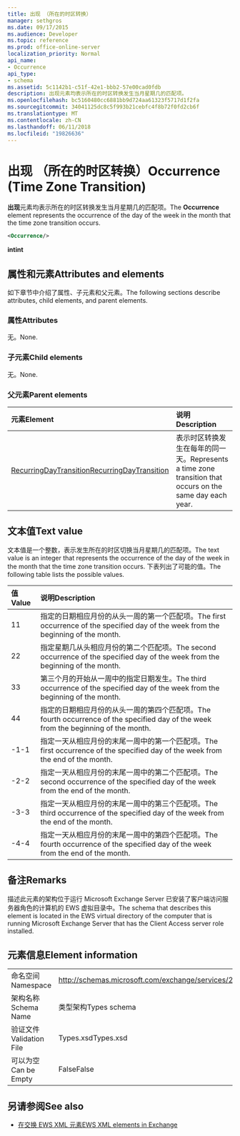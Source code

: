 ```yaml
---
title: 出现 （所在的时区转换）
manager: sethgros
ms.date: 09/17/2015
ms.audience: Developer
ms.topic: reference
ms.prod: office-online-server
localization_priority: Normal
api_name:
- Occurrence
api_type:
- schema
ms.assetid: 5c1142b1-c51f-42e1-bbb2-57e00cad0fdb
description: 出现元素均表示所在的时区转换发生当月星期几的匹配项。
ms.openlocfilehash: bc5160480cc6881bb9d724aa61323f5717d1f2fa
ms.sourcegitcommit: 34041125dc8c5f993b21cebfc4f8b72f0fd2cb6f
ms.translationtype: MT
ms.contentlocale: zh-CN
ms.lasthandoff: 06/11/2018
ms.locfileid: "19826636"
---
```

# <a name="occurrence-time-zone-transition"></a><span data-ttu-id="fa6ea-103">出现 （所在的时区转换）</span><span class="sxs-lookup"><span data-stu-id="fa6ea-103">Occurrence (Time Zone Transition)</span></span>

<span data-ttu-id="fa6ea-104">**出现**元素均表示所在的时区转换发生当月星期几的匹配项。</span><span class="sxs-lookup"><span data-stu-id="fa6ea-104">The **Occurrence** element represents the occurrence of the day of the week in the month that the time zone transition occurs.</span></span> 
  
```xml
<Occurrence/>
```

<span data-ttu-id="fa6ea-105">**int**</span><span class="sxs-lookup"><span data-stu-id="fa6ea-105">**int**</span></span>

## <a name="attributes-and-elements"></a><span data-ttu-id="fa6ea-106">属性和元素</span><span class="sxs-lookup"><span data-stu-id="fa6ea-106">Attributes and elements</span></span>

<span data-ttu-id="fa6ea-107">如下章节中介绍了属性、子元素和父元素。</span><span class="sxs-lookup"><span data-stu-id="fa6ea-107">The following sections describe attributes, child elements, and parent elements.</span></span>
  
### <a name="attributes"></a><span data-ttu-id="fa6ea-108">属性</span><span class="sxs-lookup"><span data-stu-id="fa6ea-108">Attributes</span></span>

<span data-ttu-id="fa6ea-109">无。</span><span class="sxs-lookup"><span data-stu-id="fa6ea-109">None.</span></span>
  
### <a name="child-elements"></a><span data-ttu-id="fa6ea-110">子元素</span><span class="sxs-lookup"><span data-stu-id="fa6ea-110">Child elements</span></span>

<span data-ttu-id="fa6ea-111">无。</span><span class="sxs-lookup"><span data-stu-id="fa6ea-111">None.</span></span>
  
### <a name="parent-elements"></a><span data-ttu-id="fa6ea-112">父元素</span><span class="sxs-lookup"><span data-stu-id="fa6ea-112">Parent elements</span></span>

|<span data-ttu-id="fa6ea-113">**元素**</span><span class="sxs-lookup"><span data-stu-id="fa6ea-113">**Element**</span></span>|<span data-ttu-id="fa6ea-114">**说明**</span><span class="sxs-lookup"><span data-stu-id="fa6ea-114">**Description**</span></span>|
|:-----|:-----|
|[<span data-ttu-id="fa6ea-115">RecurringDayTransition</span><span class="sxs-lookup"><span data-stu-id="fa6ea-115">RecurringDayTransition</span></span>](recurringdaytransition.md) <br/> |<span data-ttu-id="fa6ea-116">表示时区转换发生在每年的同一天。</span><span class="sxs-lookup"><span data-stu-id="fa6ea-116">Represents a time zone transition that occurs on the same day each year.</span></span>  <br/> |
   
## <a name="text-value"></a><span data-ttu-id="fa6ea-117">文本值</span><span class="sxs-lookup"><span data-stu-id="fa6ea-117">Text value</span></span>

<span data-ttu-id="fa6ea-118">文本值是一个整数，表示发生所在的时区切换当月星期几的匹配项。</span><span class="sxs-lookup"><span data-stu-id="fa6ea-118">The text value is an integer that represents the occurrence of the day of the week in the month that the time zone transition occurs.</span></span> <span data-ttu-id="fa6ea-119">下表列出了可能的值。</span><span class="sxs-lookup"><span data-stu-id="fa6ea-119">The following table lists the possible values.</span></span>
  
|<span data-ttu-id="fa6ea-120">**值**</span><span class="sxs-lookup"><span data-stu-id="fa6ea-120">**Value**</span></span>|<span data-ttu-id="fa6ea-121">**说明**</span><span class="sxs-lookup"><span data-stu-id="fa6ea-121">**Description**</span></span>|
|:-----|:-----|
|<span data-ttu-id="fa6ea-122">1</span><span class="sxs-lookup"><span data-stu-id="fa6ea-122">1</span></span>  <br/> |<span data-ttu-id="fa6ea-123">指定的日期相应月份的从头一周的第一个匹配项。</span><span class="sxs-lookup"><span data-stu-id="fa6ea-123">The first occurrence of the specified day of the week from the beginning of the month.</span></span>  <br/> |
|<span data-ttu-id="fa6ea-124">2</span><span class="sxs-lookup"><span data-stu-id="fa6ea-124">2</span></span>  <br/> |<span data-ttu-id="fa6ea-125">指定星期几从头相应月份的第二个匹配项。</span><span class="sxs-lookup"><span data-stu-id="fa6ea-125">The second occurrence of the specified day of the week from the beginning of the month.</span></span>  <br/> |
|<span data-ttu-id="fa6ea-126">3</span><span class="sxs-lookup"><span data-stu-id="fa6ea-126">3</span></span>  <br/> |<span data-ttu-id="fa6ea-127">第三个月的开始从一周中的指定日期发生。</span><span class="sxs-lookup"><span data-stu-id="fa6ea-127">The third occurrence of the specified day of the week from the beginning of the month.</span></span>  <br/> |
|<span data-ttu-id="fa6ea-128">4</span><span class="sxs-lookup"><span data-stu-id="fa6ea-128">4</span></span>  <br/> |<span data-ttu-id="fa6ea-129">指定的日期相应月份的从头一周的第四个匹配项。</span><span class="sxs-lookup"><span data-stu-id="fa6ea-129">The fourth occurrence of the specified day of the week from the beginning of the month.</span></span>  <br/> |
|<span data-ttu-id="fa6ea-130">-1</span><span class="sxs-lookup"><span data-stu-id="fa6ea-130">-1</span></span>  <br/> |<span data-ttu-id="fa6ea-131">指定一天从相应月份的末尾一周中的第一个匹配项。</span><span class="sxs-lookup"><span data-stu-id="fa6ea-131">The first occurrence of the specified day of the week from the end of the month.</span></span>  <br/> |
|<span data-ttu-id="fa6ea-132">-2</span><span class="sxs-lookup"><span data-stu-id="fa6ea-132">-2</span></span>  <br/> |<span data-ttu-id="fa6ea-133">指定一天从相应月份的末尾一周中的第二个匹配项。</span><span class="sxs-lookup"><span data-stu-id="fa6ea-133">The second occurrence of the specified day of the week from the end of the month.</span></span>  <br/> |
|<span data-ttu-id="fa6ea-134">-3</span><span class="sxs-lookup"><span data-stu-id="fa6ea-134">-3</span></span>  <br/> |<span data-ttu-id="fa6ea-135">指定一天从相应月份的末尾一周中的第三个匹配项。</span><span class="sxs-lookup"><span data-stu-id="fa6ea-135">The third occurrence of the specified day of the week from the end of the month.</span></span>  <br/> |
|<span data-ttu-id="fa6ea-136">-4</span><span class="sxs-lookup"><span data-stu-id="fa6ea-136">-4</span></span>  <br/> |<span data-ttu-id="fa6ea-137">指定一天从相应月份的末尾一周中的第四个匹配项。</span><span class="sxs-lookup"><span data-stu-id="fa6ea-137">The fourth occurrence of the specified day of the week from the end of the month.</span></span>  <br/> |
   
## <a name="remarks"></a><span data-ttu-id="fa6ea-138">备注</span><span class="sxs-lookup"><span data-stu-id="fa6ea-138">Remarks</span></span>

<span data-ttu-id="fa6ea-139">描述此元素的架构位于运行 Microsoft Exchange Server 已安装了客户端访问服务器角色的计算机的 EWS 虚拟目录中。</span><span class="sxs-lookup"><span data-stu-id="fa6ea-139">The schema that describes this element is located in the EWS virtual directory of the computer that is running Microsoft Exchange Server that has the Client Access server role installed.</span></span>
  
## <a name="element-information"></a><span data-ttu-id="fa6ea-140">元素信息</span><span class="sxs-lookup"><span data-stu-id="fa6ea-140">Element information</span></span>

|||
|:-----|:-----|
|<span data-ttu-id="fa6ea-141">命名空间</span><span class="sxs-lookup"><span data-stu-id="fa6ea-141">Namespace</span></span>  <br/> |http://schemas.microsoft.com/exchange/services/2006/types  <br/> |
|<span data-ttu-id="fa6ea-142">架构名称</span><span class="sxs-lookup"><span data-stu-id="fa6ea-142">Schema Name</span></span>  <br/> |<span data-ttu-id="fa6ea-143">类型架构</span><span class="sxs-lookup"><span data-stu-id="fa6ea-143">Types schema</span></span>  <br/> |
|<span data-ttu-id="fa6ea-144">验证文件</span><span class="sxs-lookup"><span data-stu-id="fa6ea-144">Validation File</span></span>  <br/> |<span data-ttu-id="fa6ea-145">Types.xsd</span><span class="sxs-lookup"><span data-stu-id="fa6ea-145">Types.xsd</span></span>  <br/> |
|<span data-ttu-id="fa6ea-146">可以为空</span><span class="sxs-lookup"><span data-stu-id="fa6ea-146">Can be Empty</span></span>  <br/> |<span data-ttu-id="fa6ea-147">False</span><span class="sxs-lookup"><span data-stu-id="fa6ea-147">False</span></span>  <br/> |
   
## <a name="see-also"></a><span data-ttu-id="fa6ea-148">另请参阅</span><span class="sxs-lookup"><span data-stu-id="fa6ea-148">See also</span></span>

- [<span data-ttu-id="fa6ea-149">在交换 EWS XML 元素</span><span class="sxs-lookup"><span data-stu-id="fa6ea-149">EWS XML elements in Exchange</span></span>](ews-xml-elements-in-exchange.md)

